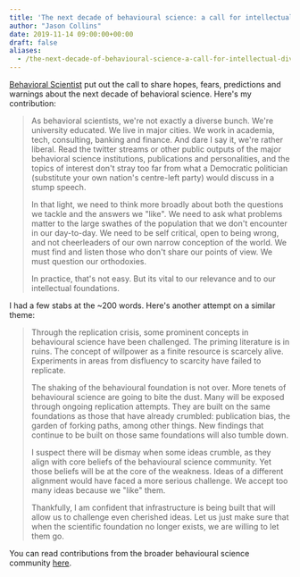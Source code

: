 ```yaml
---
title: 'The next decade of behavioural science: a call for intellectual diversity'
author: "Jason Collins"
date: 2019-11-14 09:00:00+00:00
draft: false
aliases:
  - /the-next-decade-of-behavioural-science-a-call-for-intellectual-diversity
---
```


[Behavioral Scientist](https://behavioralscientist.org) put out the call to share hopes, fears, predictions and warnings about the next decade of behavioral science. Here's my contribution:

> As behavioral scientists, we're not exactly a diverse bunch. We're university educated. We live in major cities. We work in academia, tech, consulting, banking and finance. And dare I say it, we're rather liberal. Read the twitter streams or other public outputs of the major behavioral science institutions, publications and personalities, and the topics of interest don't stray too far from what a Democratic politician (substitute your own nation's centre-left party) would discuss in a stump speech.
>
> In that light, we need to think more broadly about both the questions we tackle and the answers we "like". We need to ask what problems matter to the large swathes of the population that we don't encounter in our day-to-day. We need to be self critical, open to being wrong, and not cheerleaders of our own narrow conception of the world. We must find and listen those who don't share our points of view. We must question our orthodoxies.
>
> In practice, that's not easy. But its vital to our relevance and to our intellectual foundations.

I had a few stabs at the \~200 words. Here's another attempt on a similar theme:

> Through the replication crisis, some prominent concepts in behavioural science have been challenged. The priming literature is in ruins. The concept of willpower as a finite resource is scarcely alive. Experiments in areas from disfluency to scarcity have failed to replicate.
>
> The shaking of the behavioural foundation is not over. More tenets of behavioural science are going to bite the dust. Many will be exposed through ongoing replication attempts. They are built on the same foundations as those that have already crumbled: publication bias, the garden of forking paths, among other things. New findings that continue to be built on those same foundations will also tumble down.
>
> I suspect there will be dismay when some ideas crumble, as they align with core beliefs of the behavioural science community. Yet those beliefs will be at the core of the weakness. Ideas of a different alignment would have faced a more serious challenge. We accept too many ideas because we "like" them.
>
> Thankfully, I am confident that infrastructure is being built that will allow us to challenge even cherished ideas. Let us just make sure that when the scientific foundation no longer exists, we are willing to let them go.

You can read contributions from the broader behavioural science community [here](https://behavioralscientist.org/imagining-the-next-decade-future-of-behavioral-science/).
